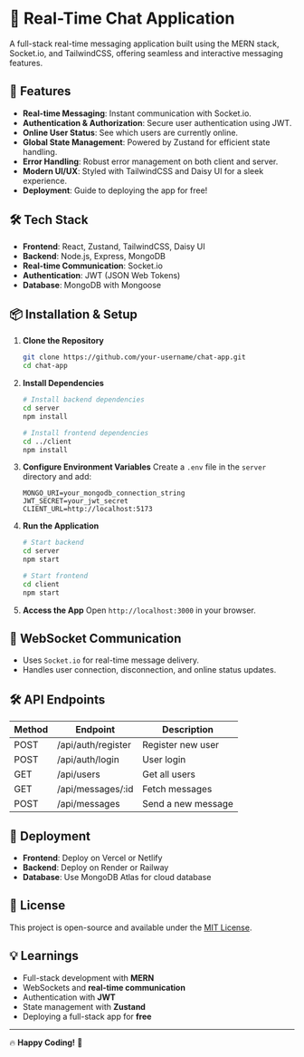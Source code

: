 # 📩 Real-Time Chat Application

A full-stack real-time messaging application built using the MERN stack, Socket.io, and TailwindCSS, offering seamless and interactive messaging features.

## 🚀 Features

- **Real-time Messaging**: Instant communication with Socket.io.
- **Authentication & Authorization**: Secure user authentication using JWT.
- **Online User Status**: See which users are currently online.
- **Global State Management**: Powered by Zustand for efficient state handling.
- **Error Handling**: Robust error management on both client and server.
- **Modern UI/UX**: Styled with TailwindCSS and Daisy UI for a sleek experience.
- **Deployment**: Guide to deploying the app for free!

## 🛠 Tech Stack

- **Frontend**: React, Zustand, TailwindCSS, Daisy UI
- **Backend**: Node.js, Express, MongoDB
- **Real-time Communication**: Socket.io
- **Authentication**: JWT (JSON Web Tokens)
- **Database**: MongoDB with Mongoose

## 📦 Installation & Setup

1. **Clone the Repository**
   ```bash
   git clone https://github.com/your-username/chat-app.git
   cd chat-app
   ```

2. **Install Dependencies**
   ```bash
   # Install backend dependencies
   cd server
   npm install

   # Install frontend dependencies
   cd ../client
   npm install
   ```

3. **Configure Environment Variables**
   Create a `.env` file in the `server` directory and add:
   ```env
   MONGO_URI=your_mongodb_connection_string
   JWT_SECRET=your_jwt_secret
   CLIENT_URL=http://localhost:5173
   ```

4. **Run the Application**
   ```bash
   # Start backend
   cd server
   npm start

   # Start frontend
   cd client
   npm start
   ```

5. **Access the App**
   Open `http://localhost:3000` in your browser.

## 📡 WebSocket Communication

- Uses `Socket.io` for real-time message delivery.
- Handles user connection, disconnection, and online status updates.

## 🛠 API Endpoints

| Method | Endpoint        | Description            |
|--------|----------------|------------------------|
| POST   | /api/auth/register | Register new user     |
| POST   | /api/auth/login    | User login           |
| GET    | /api/users        | Get all users        |
| GET    | /api/messages/:id | Fetch messages       |
| POST   | /api/messages     | Send a new message   |

## 🚀 Deployment

- **Frontend**: Deploy on Vercel or Netlify
- **Backend**: Deploy on Render or Railway
- **Database**: Use MongoDB Atlas for cloud database

## 📜 License

This project is open-source and available under the [MIT License](LICENSE).

## 💡 Learnings

- Full-stack development with **MERN**
- WebSockets and **real-time communication**
- Authentication with **JWT**
- State management with **Zustand**
- Deploying a full-stack app for **free**

---

🔥 **Happy Coding!** 🚀



